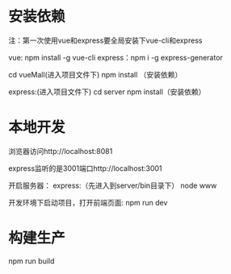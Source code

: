 # 安装依赖

注：第一次使用vue和express要全局安装下vue-cli和express

vue: npm install -g vue-cli
express：npm i -g express-generator

cd vueMall(进入项目文件下)
npm install （安装依赖）

express:(进入项目文件下)
cd server
npm install（安装依赖）

# 本地开发

浏览器访问http://localhost:8081

express监听的是3001端口http://localhost:3001

开启服务器：
express:（先进入到server/bin目录下）
node www

开发环境下启动项目，打开前端页面:
npm run dev

# 构建生产
npm run build